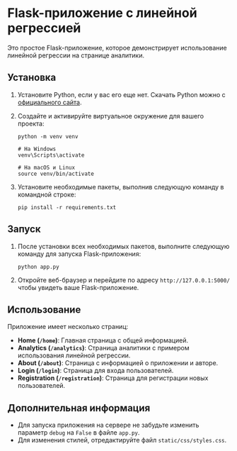 # Flask-приложение с линейной регрессией

Это простое Flask-приложение, которое демонстрирует использование линейной регрессии на странице аналитики.

## Установка

1. Установите Python, если у вас его еще нет. Скачать Python можно с [официального сайта](https://www.python.org/downloads/).

2. Создайте и активируйте виртуальное окружение для вашего проекта:
    ```
    python -m venv venv
    ```
    ```
    # На Windows
    venv\Scripts\activate
    ```
    ```
    # На macOS и Linux
    source venv/bin/activate
    ```

3. Установите необходимые пакеты, выполнив следующую команду в командной строке:
    ```
    pip install -r requirements.txt
    ```

## Запуск

1. После установки всех необходимых пакетов, выполните следующую команду для запуска Flask-приложения:
    ```
    python app.py
    ```

2. Откройте веб-браузер и перейдите по адресу `http://127.0.0.1:5000/` чтобы увидеть ваше Flask-приложение.

## Использование

Приложение имеет несколько страниц:

- **Home (`/home`)**: Главная страница с общей информацией.
- **Analytics (`/analytics`)**: Страница аналитики с примером использования линейной регрессии.
- **About (`/about`)**: Страница с информацией о приложении и авторе.
- **Login (`/login`)**: Страница для входа пользователей.
- **Registration (`/registration`)**: Страница для регистрации новых пользователей.

## Дополнительная информация

- Для запуска приложения на сервере не забудьте изменить параметр `debug` на `False` в файле `app.py`.
- Для изменения стилей, отредактируйте файл `static/css/styles.css`.